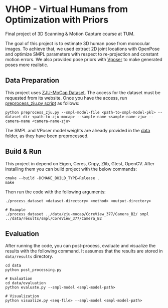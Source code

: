 # VHOP - Virtual Humans from Optimization with Priors

Final project of 3D Scanning & Motion Capture course at TUM.

The goal of this project is to estimate 3D human pose from monocular images. To achieve that, we used extract 2D joint locations with OpenPose and 
optimize SMPL parameters with respect to re-projection and constant motion errors. We also provided pose priors with 
[Vposer](https://smpl-x.is.tue.mpg.de/) to make generated poses more realistic. 

## Data Preparation
This project uses [ZJU-MoCap Dataset](https://chingswy.github.io/Dataset-Demo/). The access for the dataset must be requested
from its website. Once you have the access, run [preprocess_zju.py script](/data/zju-mocap/preprocess_zju.py) as follows:

```
python preprocess_zju.py --smpl-model-file <path-to-smpl-model-pkl> --dataset-dir <path-to-zju-mocap> --sample-name <sample-name-zju> --camera-name <camera-name-zju>
```

The SMPL and VPoser model weights are already provided in the [data](/data) folder, as they have been preprocessed.


## Build & Run

This project in depend on Eigen, Ceres, Cnpy, Zlib, Gtest, OpenCV.
After installing them you can build project with the below commands: 

```
cmake --build -DCMAKE_BUILD_TYPE=Release .
make
```

Then run the code with the following arguments:
```
./process_dataset <dataset-directory> <method> <output-directory>

# Example
./process_dataset ../data/zju-mocap/CoreView_377/Camera_B2/ smpl ../data/results/smpl/CoreView_377/Camera_B2
```

## Evaluation
After running the code, you can post-process, evaluate and visualize the results with the following command. It assumes that the results
are stored in `data/results` directory.
```
cd data
python post_processing.py

# Evaluation
cd data/evaluation
python evaluate.py --smpl-model <smpl-model-path>

# Visualization
python visualize.py <seq-file> --smpl-model <smpl-model-path>
```